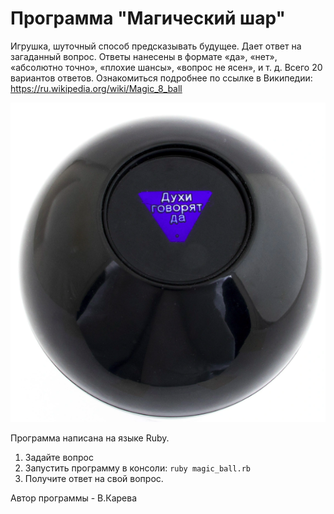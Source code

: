 # Программа "Магический шар" 
Игрушка, шуточный способ предсказывать будущее. Дает ответ на загаданный вопрос. Ответы нанесены в формате «да», «нет», «абсолютно точно», «плохие шансы», «вопрос не ясен», и т. д. Всего 20 вариантов ответов. Ознакомиться подробнее по ссылке в Википедии: https://ru.wikipedia.org/wiki/Magic_8_ball

![Image alt](https://github.com/VSKareva/magic_ball/raw/master/ball.png)

Программа написана на языке Ruby.

1. Задайте вопрос 
2. Запустить программу в консоли:
`ruby magic_ball.rb`
3. Получите ответ на свой вопрос.

Автор программы - В.Карева
